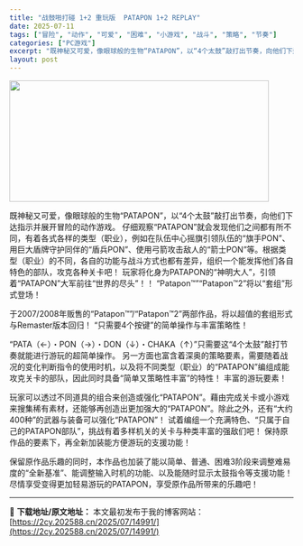 ```yaml
---
title: "战鼓啪打碰 1+2 重玩版  PATAPON 1+2 REPLAY"
date: 2025-07-11
tags: ["冒险", "动作", "可爱", "困难", "小游戏", "战斗", "策略", "节奏"]
categories: ["PC游戏"]
excerpt: "既神秘又可爱，像眼球般的生物“PATAPON”，以“4个太鼓”敲打出节奏，向他们下达指示并展开冒险的动作游戏。 仔细观察“PATAPON”就会发现他们之间都有所不同，有着各式各样的类型（职业），例如在队伍中心摇旗引领队伍的“旗手PON”、用巨大盾牌守护同伴的“盾兵PON”、使用弓箭攻击敌人的“箭士P&hellip;"
layout: post
---
```


<img class="aligncenter size-full wp-image-14992" src="https://2cy.202588.cn/wp-content/uploads/2025/07/2025071107231443.jpg" alt="" width="460" height="215" />

既神秘又可爱，像眼球般的生物“PATAPON”，以“4个太鼓”敲打出节奏，向他们下达指示并展开冒险的动作游戏。
仔细观察“PATAPON”就会发现他们之间都有所不同，有着各式各样的类型（职业），例如在队伍中心摇旗引领队伍的“旗手PON”、用巨大盾牌守护同伴的“盾兵PON”、使用弓箭攻击敌人的“箭士PON”等。根据类型（职业）的不同，各自的功能与战斗方式也都有差异，组织一个能发挥他们各自特色的部队，攻克各种关卡吧！
玩家将化身为PATAPON的“神明大人”，引领着“PATAPON”大军前往“世界的尽头”！！
“Patapon™”“Patapon™2”将以“套组”形式登场！

于2007/2008年贩售的“Patapon™”/“Patapon™2”两部作品，将以超值的套组形式与Remaster版本回归！
“只需要4个按键”的简单操作与丰富策略性！

“PATA（←）・PON（→）・DON（↓）・CHAKA（↑）”只需要这“4个太鼓”敲打节奏就能进行游玩的超简单操作。
另一方面也富含着深奥的策略要素，需要随着战况的变化判断指令的使用时机，以及将不同类型（职业）的“PATAPON”编组成能攻克关卡的部队，因此同时具备“简单又策略性丰富”的特性！
丰富的游玩要素！

玩家可以透过不同道具的组合来创造或强化“PATAPON”。藉由完成关卡或小游戏来搜集稀有素材，还能够再创造出更加强大的“PATAPON”。除此之外，还有“大约400种”的武器与装备可以强化“PATAPON”！
试着编组一个充满特色、“只属于自己的PATAPON部队”，挑战有着多样机关的关卡与种类丰富的强敌们吧！
保持原作品的要素下，再全新加装能方便游玩的支援功能！

保留原作品乐趣的同时，本作品也加装了能以简单、普通、困难3阶段来调整难易度的“全新基准”、能调整输入时机的功能、以及能随时显示太鼓指令等支援功能！
尽情享受变得更加轻易游玩的PATAPON，享受原作品所带来的乐趣吧！

---
📖 **下载地址/原文地址：** 本文最初发布于我的博客网站：[https://2cy.202588.cn/2025/07/14991/](https://2cy.202588.cn/2025/07/14991/)
